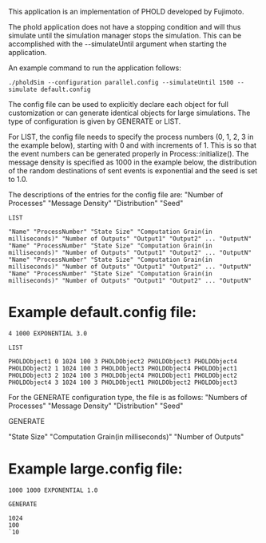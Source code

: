 
This application is an implementation of PHOLD developed by Fujimoto.

The phold application does not have a stopping condition and will thus simulate until 
the simulation manager stops the simulation. This can be accomplished with 
the --simulateUntil argument when starting the application.

An example command to run the application follows:

    ./pholdSim --configuration parallel.config --simulateUntil 1500 --simulate default.config

The config file can be used to explicitly declare each object for full customization
or can generate identical objects for large simulations. The type of configuration is given
by GENERATE or LIST.

For LIST, the config file needs to specify the process numbers (0, 1, 2, 3 in the example 
below), starting with 0 and with increments of 1. This is so that the event numbers can be
generated properly in Process::initialize(). The message density is specified as 1000 in 
the example below, the distribution of the random destinations of sent events is exponential 
and the seed is set to 1.0.

The descriptions of the entries for the config file are:
"Number of Processes" "Message Density" "Distribution" "Seed"

    LIST

    "Name" "ProcessNumber" "State Size" "Computation Grain(in milliseconds)" "Number of Outputs" "Output1" "Output2" ... "OutputN" 
    "Name" "ProcessNumber" "State Size" "Computation Grain(in milliseconds)" "Number of Outputs" "Output1" "Output2" ... "OutputN" 
    "Name" "ProcessNumber" "State Size" "Computation Grain(in milliseconds)" "Number of Outputs" "Output1" "Output2" ... "OutputN" 
    "Name" "ProcessNumber" "State Size" "Computation Grain(in milliseconds)" "Number of Outputs" "Output1" "Output2" ... "OutputN" 

Example default.config file:
============================

    4 1000 EXPONENTIAL 3.0

    LIST

    PHOLDObject1 0 1024 100 3 PHOLDObject2 PHOLDObject3 PHOLDObject4
    PHOLDObject2 1 1024 100 3 PHOLDObject3 PHOLDObject4 PHOLDObject1
    PHOLDObject3 2 1024 100 3 PHOLDObject4 PHOLDObject1 PHOLDObject2
    PHOLDObject4 3 1024 100 3 PHOLDObject1 PHOLDObject2 PHOLDObject3

For the GENERATE configuration type, the file is as follows:
"Numbers of Processes" "Message Density" "Distribution" "Seed"

GENERATE

"State Size"
"Computation Grain(in milliseconds)"
"Number of Outputs"

Example large.config file:
==========================

    1000 1000 EXPONENTIAL 1.0

    GENERATE

    1024
    100
    `10
